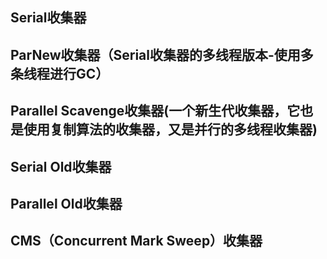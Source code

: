 ## Serial收集器
## ParNew收集器（Serial收集器的多线程版本-使用多条线程进行GC）
## Parallel Scavenge收集器(一个新生代收集器，它也是使用复制算法的收集器，又是并行的多线程收集器)
## Serial Old收集器
## Parallel Old收集器
## CMS（Concurrent Mark Sweep）收集器
